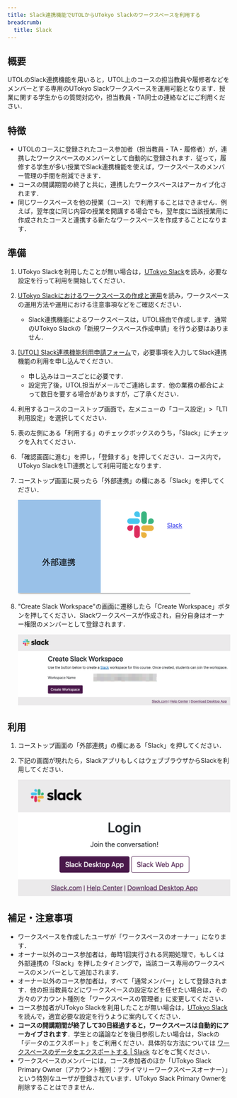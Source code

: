 ```yaml
---
title: Slack連携機能でUTOLからUTokyo Slackのワークスペースを利用する
breadcrumb:
  title: Slack
---
```


## 概要

UTOLのSlack連携機能を用いると，UTOL上のコースの担当教員や履修者などをメンバーとする専用のUTokyo Slackワークスペースを運用可能となります．授業に関する学生からの質問対応や，担当教員・TA同士の連絡などにご利用ください．

## 特徴

* UTOLのコースに登録されたコース参加者（担当教員・TA・履修者）が，連携したワークスペースのメンバーとして自動的に登録されます．従って，履修する学生が多い授業でSlack連携機能を使えば，ワークスペースのメンバー管理の手間を削減できます．
* コースの開講期間の終了と共に，連携したワークスペースはアーカイブ化されます．
* 同じワークスペースを他の授業（コース）で利用することはできません．例えば，翌年度に同じ内容の授業を開講する場合でも，翌年度に当該授業用に作成されたコースと連携する新たなワークスペースを作成することになります．

## 準備

1. UTokyo Slackを利用したことが無い場合は，[UTokyo Slack](/slack/)を読み，必要な設定を行って利用を開始してください．
2. [UTokyo Slackにおけるワークスペースの作成と運用](/slack/workspace/)を読み，ワークスペースの運用方法や運用における注意事項などをご確認ください．
   * Slack連携機能によるワークスペースは，UTOL経由で作成します．通常のUTokyo Slackの「新規ワークスペース作成申請」を行う必要はありません．
3. [\[UTOL\] Slack連携機能利用申請フォーム](https://forms.office.com/r/95dTmqB3ui)で，必要事項を入力してSlack連携機能の利用を申し込んでください．
   * 申し込みはコースごとに必要です．
   * 設定完了後，UTOL担当がメールでご連絡します．他の業務の都合によって数日を要する場合がありますが，ご了承ください．
4. 利用するコースのコーストップ画面で，左メニューの「コース設定」\>「LTI利用設定」を選択してください．
5. 表の左側にある「利用する」のチェックボックスのうち，「Slack」にチェックを入れてください．
6. 「確認画面に進む」を押し，「登録する」を押してください．コース内で，UTokyo SlackをLTI連携として利用可能となります．
7. コーストップ画面に戻ったら「外部連携」の欄にある「Slack」を押してください．

    ![](./integration.png)

8. "Create Slack Workspace"の画面に遷移したら「Create Workspace」ボタンを押してください．Slackワークスペースが作成され，自分自身はオーナー権限のメンバーとして登録されます．

    ![](./create-workspace.png)

## 利用

1. コーストップ画面の「外部連携」の欄にある「Slack」を押してください．
2. 下記の画面が現れたら，SlackアプリもしくはウェブブラウザからSlackを利用してください．

    ![](./login.png)

## 補足・注意事項

* ワークスペースを作成したユーザが「ワークスペースのオーナー」になります．
* オーナー以外のコース参加者は，毎時1回実行される同期処理で，もしくは外部連携の「Slack」を押したタイミングで，当該コース専用のワークスペースのメンバーとして追加されます．
* オーナー以外のコース参加者は，すべて「通常メンバー」として登録されます．他の担当教員などにワークスペースの設定などを任せたい場合は，その方々のアカウント種別を「ワークスペースの管理者」に変更してください．
* コース参加者がUTokyo Slackを利用したことが無い場合は，[UTokyo Slack](/slack/)を読んで，適宜必要な設定を行うように案内してください．
* **コースの開講期間が終了して30日経過すると，ワークスペースは自動的にアーカイブされます**．学生との議論などを後日参照したい場合は，Slackの「データのエクスポート」をご利用ください．具体的な方法については [ワークスペースのデータをエクスポートする | Slack](https://slack.com/intl/ja-jp/help/articles/201658943-%E3%83%AF%E3%83%BC%E3%82%AF%E3%82%B9%E3%83%9A%E3%83%BC%E3%82%B9%E3%81%AE%E3%83%87%E3%83%BC%E3%82%BF%E3%82%92%E3%82%A8%E3%82%AF%E3%82%B9%E3%83%9D%E3%83%BC%E3%83%88%E3%81%99%E3%82%8B) などをご覧ください．
* ワークスペースのメンバーには，コース参加者のほか「UTokyo Slack Primary Owner（アカウント種別：プライマリーワークスペースオーナー）」という特別なユーザが登録されています．UTokyo Slack Primary Ownerを削除することはできません．
